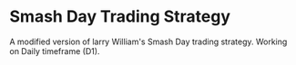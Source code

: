 # Smash Day Trading Strategy
A modified version of larry William's Smash Day trading strategy. Working on Daily timeframe (D1).
